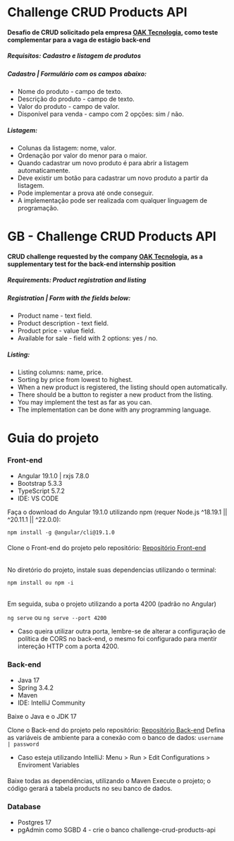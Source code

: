 # Challenge CRUD Products API
#### Desafio de CRUD solicitado pela empresa [OAK Tecnologia](https://www.oaktecnologia.com/), como teste complementar para a vaga de estágio back-end
##### Requisitos: Cadastro e listagem de produtos
##### Cadastro | Formulário com os campos abaixo:
- Nome do produto - campo de texto.
- Descrição do produto - campo de texto.
- Valor do produto - campo de valor.
- Disponível para venda - campo com 2 opções: sim / não.

##### Listagem:
- Colunas da listagem: nome, valor.
- Ordenação por valor do menor para o maior.
- Quando cadastrar um novo produto é para abrir a listagem automaticamente.
- Deve existir um botão para cadastrar um novo produto a partir da listagem.
- Pode implementar a prova até onde conseguir.
- A implementação pode ser realizada com qualquer linguagem de programação.

# GB - Challenge CRUD Products API
#### CRUD challenge requested by the company [OAK Tecnologia](https://www.oaktecnologia.com/), as a supplementary test for the back-end internship position
##### Requirements: Product registration and listing
##### Registration | Form with the fields below:
- Product name - text field.
- Product description - text field.
- Product price - value field.
- Available for sale - field with 2 options: yes / no.

##### Listing:
- Listing columns: name, price.
- Sorting by price from lowest to highest.
- When a new product is registered, the listing should open automatically.
- There should be a button to register a new product from the listing.
- You may implement the test as far as you can.
- The implementation can be done with any programming language.


# Guia do projeto
### Front-end
- Angular 19.1.0 | rxjs 7.8.0
- Bootstrap 5.3.3
- TypeScript 5.7.2
- IDE: VS CODE 

Faça o download do Angular 19.1.0 utilizando npm (requer Node.js ^18.19.1 || ^20.11.1 || ^22.0.0):

``npm install -g @angular/cli@19.1.0``
####
Clone o Front-end do projeto pelo repositório:
[Repositório Front-end](https://github.com/pedrohsouza20/challenge-crud-products-front-end)
######
No diretório do projeto, instale suas dependencias utilizando o terminal:

``npm install ou npm -i``
######
Em seguida, suba o projeto utilizando a porta 4200 (padrão no Angular)

``ng serve``
ou
``ng serve --port 4200``
- Caso queira utilizar outra porta, lembre-se de alterar a configuração de política de CORS no back-end, o mesmo foi configurado para mentir intereção HTTP com a porta 4200.
### Back-end
- Java 17
- Spring 3.4.2
- Maven
- IDE: IntelliJ Community

Baixe o Java e o JDK 17

Clone o Back-end do projeto pelo repositório: [Repositório Back-end](https://github.com/pedrohsouza20/challenge-crud-products-api)
Defina as variáveis de ambiente para a conexão com o banco de dados:
``
username | password
``
- Caso esteja utilizando IntelliJ:
Menu > Run > Edit Configurations > Enviroment Variables

####
Baixe todas as dependências, utilizando o Maven
Execute o projeto; o código gerará a tabela products no seu banco de dados.
### Database
- Postgres 17
- pgAdmin como SGBD 4 - crie o banco challenge-crud-products-api

